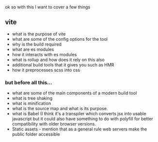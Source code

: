 ok so with this I want to cover a few things

## vite
- what is the purpose of vite
- what are some of the config options for the tool
- why is the build required
- what are es modules
- how it interacts with es modules
- what is rollup and how does it rely on this also
- additional build tools that it gives you such as HMR
- how it preprocesses scss into css

### but before all this...
- what are some of the main components of a modern build tool
- what is tree shaking 
- what is minification
- what is the source map and what is its purpose.
- what is Babel (I think it's a transpiler which converts jsx into usable javascript but it could also have something to do with polyfill for better compatibility with older browser versions.
- Static assets - mention that as a general rule web servers make the public folder accessible
